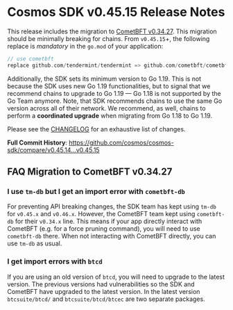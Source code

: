 # Cosmos SDK v0.45.15 Release Notes

This release includes the migration to [CometBFT v0.34.27](https://github.com/cometbft/cometbft/blob/v0.34.27/CHANGELOG.md#v03427).
This migration should be minimally breaking for chains.
From `v0.45.15`+, the following replace is *mandatory* in the `go.mod` of your application:

```go
// use cometbft
replace github.com/tendermint/tendermint => github.com/cometbft/cometbft v0.34.27
```

Additionally, the SDK sets its minimum version to Go 1.19. This is not because the SDK uses new Go 1.19 functionalities, but to signal that we recommend chains to upgrade to Go 1.19 — Go 1.18 is not supported by the Go Team anymore.
Note, that SDK recommends chains to use the same Go version across all of their network.
We recommend, as well, chains to perform a **coordinated upgrade** when migrating from Go 1.18 to Go 1.19.

Please see the [CHANGELOG](https://github.com/cosmos/cosmos-sdk/blob/release/v0.45.x/CHANGELOG.md) for an exhaustive list of changes.

**Full Commit History**: https://github.com/cosmos/cosmos-sdk/compare/v0.45.14...v0.45.15

## FAQ Migration to CometBFT v0.34.27

### I use `tm-db` but I get an import error with `cometbft-db`

For preventing API breaking changes, the SDK team has kept using `tm-db` for `v0.45.x` and `v0.46.x`.
However, the CometBFT team kept using `cometbft-db` for their `v0.34.x` line.
This means if your app directly interact with CometBFT (e.g. for a force pruning command), you will need to use `cometbft-db` there.
When not interacting with CometBFT directly, you can use `tm-db` as usual.

### I get import errors with `btcd`

If you are using an old version of `btcd`, you will need to upgrade to the latest version.
The previous versions had vulnerabilities so the SDK and CometBFT have upgraded to the latest version.
In the latest version `btcsuite/btcd/` and `btcsuite/btcd/btcec` are two separate packages.
